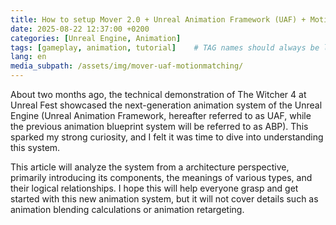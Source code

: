 ```yaml
---
title: How to setup Mover 2.0 + Unreal Animation Framework (UAF) + Motion Matching in 5.7
date: 2025-08-22 12:37:00 +0200
categories: [Unreal Engine, Animation]
tags: [gameplay, animation, tutorial]    # TAG names should always be lowercase
lang: en
media_subpath: /assets/img/mover-uaf-motionmatching/
---
```



About two months ago, the technical demonstration of The Witcher 4 at Unreal Fest showcased the next-generation animation system of the Unreal Engine (Unreal Animation Framework, hereafter referred to as UAF, while the previous animation blueprint system will be referred to as ABP). This sparked my strong curiosity, and I felt it was time to dive into understanding this system.

This article will analyze the system from a architecture perspective, primarily introducing its components, the meanings of various types, and their logical relationships. I hope this will help everyone grasp and get started with this new animation system, but it will not cover details such as animation blending calculations or animation retargeting.